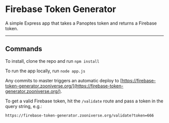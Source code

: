 # Firebase Token Generator

A simple Express app that takes a Panoptes token and returns a Firebase token.

---

## Commands

To install, clone the repo and run `npm install`

To run the app locally, run `node app.js`

Any commits to master triggers an automatic deploy to [https://firebase-token-generator.zooniverse.org/](https://firebase-token-generator.zooniverse.org/).

To get a valid Firebase token, hit the `/validate` route and pass a token in the query string, e.g.:

`https://firebase-token-generator.zooniverse.org/validate?token=666`